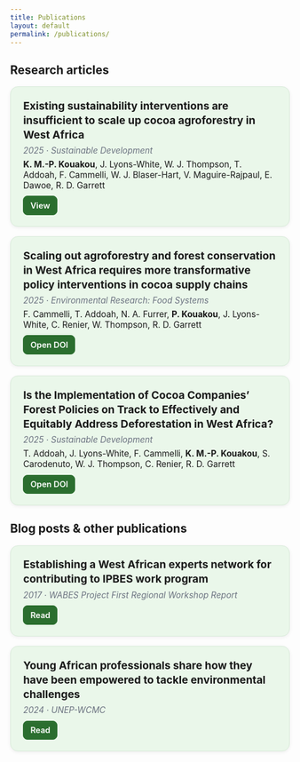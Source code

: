 ```yaml
---
title: Publications
layout: default
permalink: /publications/
---
```


## Research articles

<style>
.pub-grid{max-width: 1000px; margin: 0 auto;}
.pub-card{
  background:#eaf7ea;        /* light green */
  border-radius:14px;
  padding:1.25rem 1.4rem;
  margin:0 0 1.1rem 0;
  box-shadow:0 2px 6px rgba(0,0,0,.06);
  border:1px solid #d7ead8;
}
.pub-title{margin:.1rem 0 .35rem 0; font-size:1.2rem; font-weight:700; line-height:1.35;}
.pub-meta{color:#6b7280; font-style:italic; font-size:.95rem; margin:.1rem 0 .35rem 0;}
.pub-authors{margin:.35rem 0 0 0; font-size:.96rem;}
.pub-actions{margin:.6rem 0 0 0; display:flex; gap:.6rem; flex-wrap:wrap;}
.pub-actions a{
  display:inline-flex; align-items:center; gap:.45rem;
  padding:.45rem .75rem; border-radius:8px; text-decoration:none;
  background:#fff; border:1px solid #cfe7d3; color:#1f2937; font-weight:600; font-size:.92rem;
}
.pub-actions a:hover{border-color:#2b6e2f; color:#2b6e2f;}
.pub-actions .primary{background:#2b6e2f; color:#fff; border-color:#2b6e2f;}
.pub-actions .primary:hover{filter:brightness(.95);}
@media (max-width:640px){
  .pub-title{font-size:1.05rem;}
}
</style>

<div class="pub-grid">

  <!-- 1 -->
  <article class="pub-card">
    <h3 class="pub-title">
      Existing sustainability interventions are insufficient to scale up cocoa agroforestry in West Africa
    </h3>
    <div class="pub-meta">2025 · Sustainable Development</div>
    <div class="pub-authors">
      <strong>K. M.-P. Kouakou</strong>, J. Lyons-White, W. J. Thompson, T. Addoah, F. Cammelli, W. J. Blaser-Hart,
      V. Maguire-Rajpaul, E. Dawoe, R. D. Garrett
    </div>
    <div class="pub-actions">
      <a class="primary" href="https://www.repository.cam.ac.uk/handle/1810/389512" target="_blank" rel="noopener">View</a>
    </div>
  </article>

  <!-- 2 -->
  <article class="pub-card">
    <h3 class="pub-title">
      Scaling out agroforestry and forest conservation in West Africa requires more transformative policy interventions in cocoa supply chains
    </h3>
    <div class="pub-meta">2025 · <em>Environmental Research: Food Systems</em></div>
    <div class="pub-authors">
      F. Cammelli, T. Addoah, N. A. Furrer, <strong>P. Kouakou</strong>, J. Lyons-White, C. Renier, W. Thompson, R. D. Garrett
    </div>
    <div class="pub-actions">
      <a class="primary" href="https://doi.org/10.1088/2976-601X/adf117" target="_blank" rel="noopener">Open DOI</a>
    </div>
  </article>

  <!-- 3 -->
  <article class="pub-card">
    <h3 class="pub-title">
      Is the Implementation of Cocoa Companies’ Forest Policies on Track to Effectively and Equitably Address Deforestation in West Africa?
    </h3>
    <div class="pub-meta">2025 · <em>Sustainable Development</em></div>
    <div class="pub-authors">
      T. Addoah, J. Lyons-White, F. Cammelli, <strong>K. M.-P. Kouakou</strong>, S. Carodenuto, W. J. Thompson,
      C. Renier, R. D. Garrett
    </div>
    <div class="pub-actions">
      <a class="primary" href="https://doi.org/10.1002/sd.3380" target="_blank" rel="noopener">Open DOI</a>
    </div>
  </article>

</div>

## Blog posts & other publications

<div class="pub-grid">

  <article class="pub-card">
    <h3 class="pub-title">
      Establishing a West African experts network for contributing to IPBES work program
    </h3>
    <div class="pub-meta">2017 · WABES Project First Regional Workshop Report</div>
    <div class="pub-actions">
      <a class="primary" href="https://www.wabes.org/files/wabes_content/workshop_reports/WABES-Expert-Workshop-Abidjan-2017-Report_anonym.pdf" target="_blank" rel="noopener">Read</a>
    </div>
  </article>

  <article class="pub-card">
    <h3 class="pub-title">
      Young African professionals share how they have been empowered to tackle environmental challenges
    </h3>
    <div class="pub-meta">2024 · UNEP-WCMC</div>
    <div class="pub-actions">
      <a class="primary" href="https://www.unep-wcmc.org/en/news/young-african-professionals-share-how-they-have-been-empowered-to-tackle-environmental-challenges" target="_blank" rel="noopener">Read</a>
    </div>
  </article>

</div>
